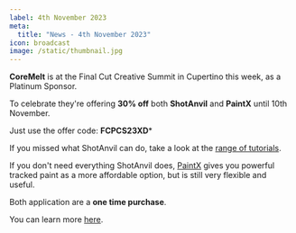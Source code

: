 ```yaml
---
label: 4th November 2023
meta:
  title: "News - 4th November 2023"
icon: broadcast
image: /static/thumbnail.jpg
---
```


**CoreMelt** is at the Final Cut Creative Summit in Cupertino this week, as a Platinum Sponsor.

To celebrate they're offering **30% off** both **ShotAnvil** and **PaintX** until 10th November.

Just use the offer code: **FCPCS23XD***

If you missed what ShotAnvil can do, take a look at the [range of tutorials](https://coremelt.com/pages/shotanvil-tutorials).

If you don't need everything ShotAnvil does, [PaintX](https://coremelt.com/products/paintx-powered-by-mocha) gives you powerful tracked paint as a more affordable option, but is still very flexible and useful.

Both application are a **one time purchase**.

You can learn more [here](https://coremelt.com/).